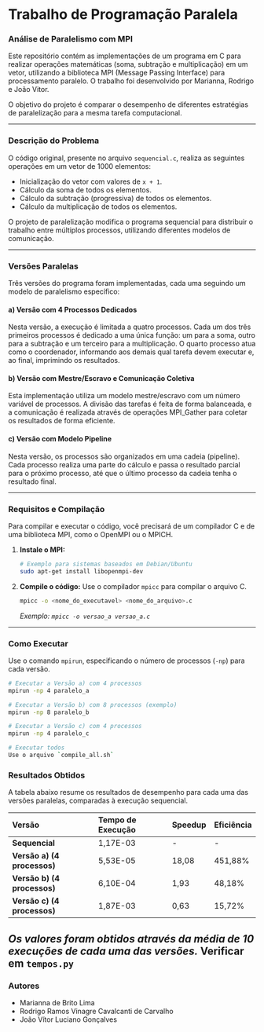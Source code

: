 # Trabalho de Programação Paralela

### **Análise de Paralelismo com MPI**

Este repositório contém as implementações de um programa em C para realizar operações matemáticas (soma, subtração e multiplicação) em um vetor, utilizando a biblioteca MPI (Message Passing Interface) para processamento paralelo. O trabalho foi desenvolvido por Marianna, Rodrigo e João Vitor.

O objetivo do projeto é comparar o desempenho de diferentes estratégias de paralelização para a mesma tarefa computacional.

-----

### **Descrição do Problema**

O código original, presente no arquivo `sequencial.c`, realiza as seguintes operações em um vetor de 1000 elementos:

  * Inicialização do vetor com valores de `x + 1`.
  * Cálculo da soma de todos os elementos.
  * Cálculo da subtração (progressiva) de todos os elementos.
  * Cálculo da multiplicação de todos os elementos.

O projeto de paralelização modifica o programa sequencial para distribuir o trabalho entre múltiplos processos, utilizando diferentes modelos de comunicação.

-----

### **Versões Paralelas**

Três versões do programa foram implementadas, cada uma seguindo um modelo de paralelismo específico:

#### **a) Versão com 4 Processos Dedicados**

Nesta versão, a execução é limitada a quatro processos. Cada um dos três primeiros processos é dedicado a uma única função: um para a soma, outro para a subtração e um terceiro para a multiplicação. O quarto processo atua como o coordenador, informando aos demais qual tarefa devem executar e, ao final, imprimindo os resultados.

#### **b) Versão com Mestre/Escravo e Comunicação Coletiva**

Esta implementação utiliza um modelo mestre/escravo com um número variável de processos. A divisão das tarefas é feita de forma balanceada, e a comunicação é realizada através de operações MPI_Gather para coletar os resultados de forma eficiente.

#### **c) Versão com Modelo Pipeline**

Nesta versão, os processos são organizados em uma cadeia (pipeline). Cada processo realiza uma parte do cálculo e passa o resultado parcial para o próximo processo, até que o último processo da cadeia tenha o resultado final.

-----

### **Requisitos e Compilação**

Para compilar e executar o código, você precisará de um compilador C e de uma biblioteca MPI, como o OpenMPI ou o MPICH.

1.  **Instale o MPI:**

    ```bash
    # Exemplo para sistemas baseados em Debian/Ubuntu
    sudo apt-get install libopenmpi-dev
    ```

2.  **Compile o código:**
    Use o compilador `mpicc` para compilar o arquivo C.

    ```bash
    mpicc -o <nome_do_executavel> <nome_do_arquivo>.c 
    ```

    *Exemplo: `mpicc -o versao_a versao_a.c `*

-----

### **Como Executar**

Use o comando `mpirun`, especificando o número de processos (`-np`) para cada versão.

```bash
# Executar a Versão a) com 4 processos
mpirun -np 4 paralelo_a

# Executar a Versão b) com 8 processos (exemplo)
mpirun -np 8 paralelo_b

# Executar a Versão c) com 4 processos
mpirun -np 4 paralelo_c

# Executar todos
Use o arquivo `compile_all.sh`

```

### **Resultados Obtidos**

A tabela abaixo resume os resultados de desempenho para cada uma das versões paralelas, comparadas à execução sequencial.

| Versão | Tempo de Execução | Speedup | Eficiência |
| :--- | :--- | :--- | :--- |
| **Sequencial** | 1,17E-03 | - | - |
| **Versão a) (4 processos)** | 5,53E-05 | 18,08 | 451,88% |
| **Versão b) (4 processos)** | 6,10E-04 | 1,93 | 48,18% |
| **Versão c) (4 processos)** | 1,87E-03 | 0,63 | 15,72% |

*Os valores foram obtidos através da média de 10 execuções de cada uma das versões.*
Verificar em `tempos.py`
-----

### **Autores**

  * Marianna de Brito Lima
  * Rodrigo Ramos Vinagre Cavalcanti de Carvalho
  * João Vítor Luciano Gonçalves
